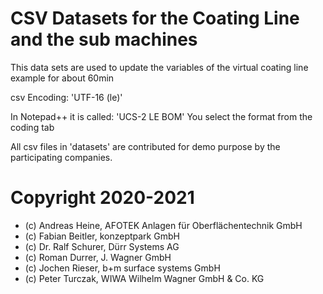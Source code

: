# CSV Datasets for the Coating Line and the sub machines

This data sets are used to update the variables of the virtual coating line example for about 60min

csv Encoding: 'UTF-16 (le)'

In Notepad++ it is called: 'UCS-2 LE BOM'
You select the format from the coding tab 

All csv files in 'datasets' are contributed for demo purpose by the participating companies.

# Copyright 2020-2021
- (c) Andreas Heine, AFOTEK Anlagen für Oberflächentechnik GmbH
- (c) Fabian Beitler, konzeptpark GmbH
- (c) Dr. Ralf Schurer, Dürr Systems AG
- (c) Roman Durrer, J. Wagner GmbH
- (c) Jochen Rieser, b+m surface systems GmbH
- (c) Peter Turczak, WIWA Wilhelm Wagner GmbH & Co. KG
